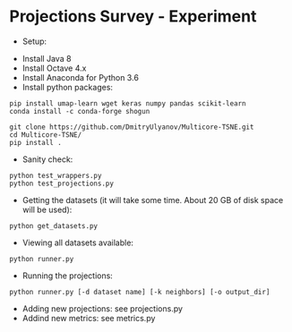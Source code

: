 # Projections Survey - Experiment

- Setup:

* Install Java 8
* Install Octave 4.x
* Install Anaconda for Python 3.6
* Install python packages:
```
pip install umap-learn wget keras numpy pandas scikit-learn
conda install -c conda-forge shogun

git clone https://github.com/DmitryUlyanov/Multicore-TSNE.git
cd Multicore-TSNE/
pip install .
```

- Sanity check:

```
python test_wrappers.py
python test_projections.py
```

- Getting the datasets (it will take some time. About 20 GB of disk space will be used):

```
python get_datasets.py
```

- Viewing all datasets available:

```
python runner.py
```

- Running the projections:

```
python runner.py [-d dataset name] [-k neighbors] [-o output_dir]
```

- Adding new projections: see projections.py
- Addind new metrics: see metrics.py
